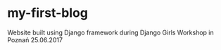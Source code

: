 # my-first-blog
Website built using Django framework during Django Girls Workshop in Poznań 25.06.2017
